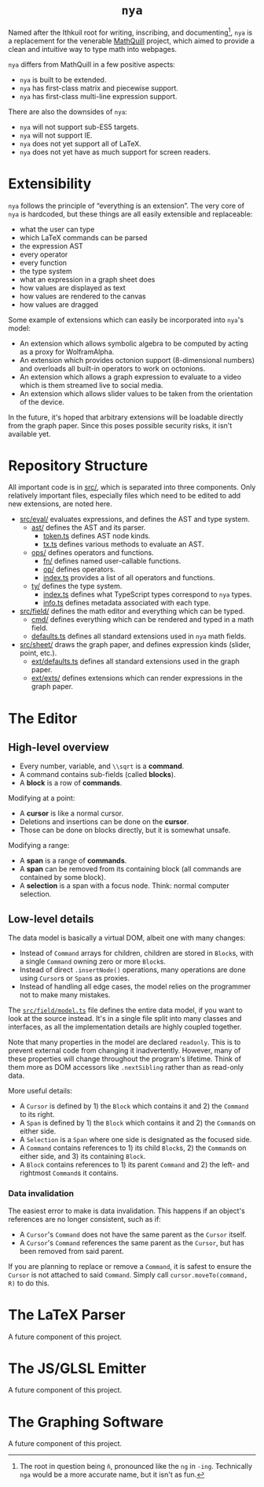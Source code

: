 <h1 align="center"><code>nya</code></h1>

Named after the Ithkuil root for writing, inscribing, and documenting[^1], `nya`
is a replacement for the venerable [MathQuill](https://mathquill.com/) project,
which aimed to provide a clean and intuitive way to type math into webpages.

`nya` differs from MathQuill in a few positive aspects:

- `nya` is built to be extended.
- `nya` has first-class matrix and piecewise support.
- `nya` has first-class multi-line expression support.

There are also the downsides of `nya`:

- `nya` will not support sub-ES5 targets.
- `nya` will not support IE.
- `nya` does not yet support all of LaTeX.
- `nya` does not yet have as much support for screen readers.

# Extensibility

`nya` follows the principle of “everything is an extension”. The very core of
`nya` is hardcoded, but these things are all easily extensible and replaceable:

- what the user can type
- which LaTeX commands can be parsed
- the expression AST
- every operator
- every function
- the type system
- what an expression in a graph sheet does
- how values are displayed as text
- how values are rendered to the canvas
- how values are dragged

Some example of extensions which can easily be incorporated into `nya`'s model:

- An extension which allows symbolic algebra to be computed by acting as a proxy
  for WolframAlpha.
- An extension which provides octonion support (8-dimensional numbers) and
  overloads all built-in operators to work on octonions.
- An extension which allows a graph expression to evaluate to a video which is
  them streamed live to social media.
- An extension which allows slider values to be taken from the orientation of
  the device.

In the future, it's hoped that arbitrary extensions will be loadable directly
from the graph paper. Since this poses possible security risks, it isn't
available yet.

# Repository Structure

All important code is in [src/](src/), which is separated into three components.
Only relatively important files, especially files which need to be edited to add
new extensions, are noted here.

- [src/eval/](src/eval/) evaluates expressions, and defines the AST and type
  system.
  - [ast/](src/eval/ast/) defines the AST and its parser.
    - [token.ts](src/eval/ast/token.ts) defines AST node kinds.
    - [tx.ts](src/eval/ast/tx.ts) defines various methods to evaluate an AST.
  - [ops/](src/eval/ops/) defines operators and functions.
    - [fn/](src/eval/ops/fn/) defines named user-callable functions.
    - [op/](src/eval/ops/op/) defines operators.
    - [index.ts](src/eval/ops/index.ts) provides a list of all operators and
      functions.
  - [ty/](src/eval/ty/) defines the type system.
    - [index.ts](src/eval/ty/index.ts) defines what TypeScript types correspond
      to `nya` types.
    - [info.ts](src/eval/ty/info.ts) defines metadata associated with each type.
- [src/field/](src/field/) defines the math editor and everything which can be
  typed.
  - [cmd/](src/field/cmd/) defines everything which can be rendered and typed in
    a math field.
  - [defaults.ts](src/field/defaults.ts) defines all standard extensions used in
    `nya` math fields.
- [src/sheet/](src/sheet/) draws the graph paper, and defines expression kinds
  (slider, point, etc.).
  - [ext/defaults.ts](src/sheet/ext/defaults.ts) defines all standard extensions
    used in the graph paper.
  - [ext/exts/](src/sheet/ext/exts/) defines extensions which can render
    expressions in the graph paper.

# The Editor

## High-level overview

- Every number, variable, and `\\sqrt` is a **command**.
- A command contains sub-fields (called **blocks**).
- A **block** is a row of **commands**.

Modifying at a point:

- A **cursor** is like a normal cursor.
- Deletions and insertions can be done on the **cursor**.
- Those can be done on blocks directly, but it is somewhat unsafe.

Modifying a range:

- A **span** is a range of **commands**.
- A **span** can be removed from its containing block (all commands are
  contained by some block).
- A **selection** is a span with a focus node. Think: normal computer selection.

## Low-level details

The data model is basically a virtual DOM, albeit one with many changes:

- Instead of `Command` arrays for children, children are stored in `Block`s,
  with a single `Command` owning zero or more `Block`s.
- Instead of direct `.insertNode()` operations, many operations are done using
  `Cursor`s or `Span`s as proxies.
- Instead of handling all edge cases, the model relies on the programmer not to
  make many mistakes.

The [`src/field/model.ts`](src/field/model.ts) file defines the entire data
model, if you want to look at the source instead. It's in a single file split
into many classes and interfaces, as all the implementation details are highly
coupled together.

Note that many properties in the model are declared `readonly`. This is to
prevent external code from changing it inadvertently. However, many of these
properties will change throughout the program's lifetime. Think of them more as
DOM accessors like `.nextSibling` rather than as read-only data.

More useful details:

- A `Cursor` is defined by 1) the `Block` which contains it and 2) the `Command`
  to its right.
- A `Span` is defined by 1) the `Block` which contains it and 2) the `Command`s
  on either side.
- A `Selection` is a `Span` where one side is designated as the focused side.
- A `Command` contains references to 1) its child `Block`s, 2) the `Command`s on
  either side, and 3) its containing `Block`.
- A `Block` contains references to 1) its parent `Command` and 2) the left- and
  rightmost `Command`s it contains.

### Data invalidation

The easiest error to make is data invalidation. This happens if an object's
references are no longer consistent, such as if:

- A `Cursor`'s `Command` does not have the same parent as the `Cursor` itself.
- A `Cursor`'s `Command` references the same parent as the `Cursor`, but has
  been removed from said parent.

If you are planning to replace or remove a `Command`, it is safest to ensure the
`Cursor` is not attached to said `Command`. Simply call
`cursor.moveTo(command, R)` to do this.

# The LaTeX Parser

A future component of this project.

# The JS/GLSL Emitter

A future component of this project.

# The Graphing Software

A future component of this project.

[^1]:
    The root in question being `ň`, pronounced like the `ng` in `-ing`.
    Technically `nga` would be a more accurate name, but it isn't as fun.
